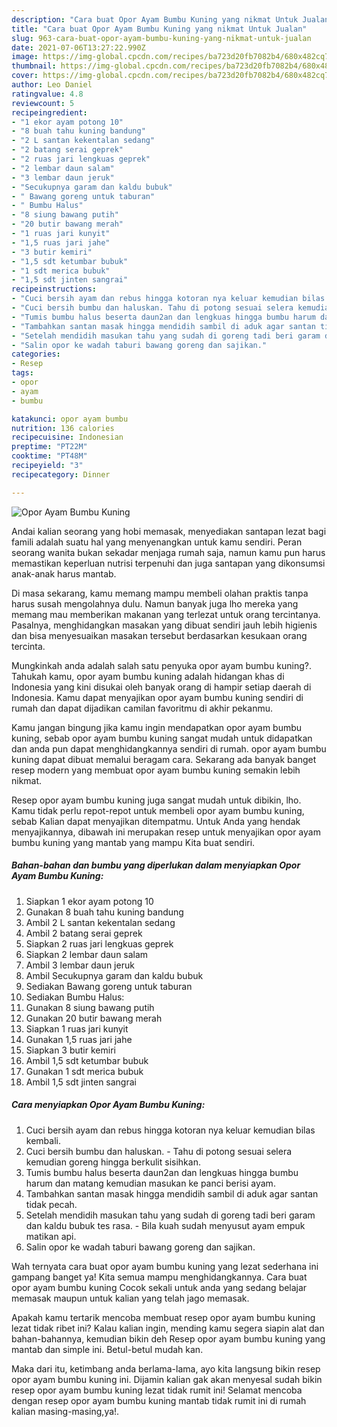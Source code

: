 ```yaml
---
description: "Cara buat Opor Ayam Bumbu Kuning yang nikmat Untuk Jualan"
title: "Cara buat Opor Ayam Bumbu Kuning yang nikmat Untuk Jualan"
slug: 963-cara-buat-opor-ayam-bumbu-kuning-yang-nikmat-untuk-jualan
date: 2021-07-06T13:27:22.990Z
image: https://img-global.cpcdn.com/recipes/ba723d20fb7082b4/680x482cq70/opor-ayam-bumbu-kuning-foto-resep-utama.jpg
thumbnail: https://img-global.cpcdn.com/recipes/ba723d20fb7082b4/680x482cq70/opor-ayam-bumbu-kuning-foto-resep-utama.jpg
cover: https://img-global.cpcdn.com/recipes/ba723d20fb7082b4/680x482cq70/opor-ayam-bumbu-kuning-foto-resep-utama.jpg
author: Leo Daniel
ratingvalue: 4.8
reviewcount: 5
recipeingredient:
- "1 ekor ayam potong 10"
- "8 buah tahu kuning bandung"
- "2 L santan kekentalan sedang"
- "2 batang serai geprek"
- "2 ruas jari lengkuas geprek"
- "2 lembar daun salam"
- "3 lembar daun jeruk"
- "Secukupnya garam dan kaldu bubuk"
- " Bawang goreng untuk taburan"
- " Bumbu Halus"
- "8 siung bawang putih"
- "20 butir bawang merah"
- "1 ruas jari kunyit"
- "1,5 ruas jari jahe"
- "3 butir kemiri"
- "1,5 sdt ketumbar bubuk"
- "1 sdt merica bubuk"
- "1,5 sdt jinten sangrai"
recipeinstructions:
- "Cuci bersih ayam dan rebus hingga kotoran nya keluar kemudian bilas kembali."
- "Cuci bersih bumbu dan haluskan. Tahu di potong sesuai selera kemudian goreng hingga berkulit sisihkan."
- "Tumis bumbu halus beserta daun2an dan lengkuas hingga bumbu harum dan matang kemudian masukan ke panci berisi ayam."
- "Tambahkan santan masak hingga mendidih sambil di aduk agar santan tidak pecah."
- "Setelah mendidih masukan tahu yang sudah di goreng tadi beri garam dan kaldu bubuk tes rasa. Bila kuah sudah menyusut ayam empuk matikan api."
- "Salin opor ke wadah taburi bawang goreng dan sajikan."
categories:
- Resep
tags:
- opor
- ayam
- bumbu

katakunci: opor ayam bumbu 
nutrition: 136 calories
recipecuisine: Indonesian
preptime: "PT22M"
cooktime: "PT48M"
recipeyield: "3"
recipecategory: Dinner

---
```



![Opor Ayam Bumbu Kuning](https://img-global.cpcdn.com/recipes/ba723d20fb7082b4/680x482cq70/opor-ayam-bumbu-kuning-foto-resep-utama.jpg)

Andai kalian seorang yang hobi memasak, menyediakan santapan lezat bagi famili adalah suatu hal yang menyenangkan untuk kamu sendiri. Peran seorang  wanita bukan sekadar menjaga rumah saja, namun kamu pun harus memastikan keperluan nutrisi terpenuhi dan juga santapan yang dikonsumsi anak-anak harus mantab.

Di masa  sekarang, kamu memang mampu membeli olahan praktis tanpa harus susah mengolahnya dulu. Namun banyak juga lho mereka yang memang mau memberikan makanan yang terlezat untuk orang tercintanya. Pasalnya, menghidangkan masakan yang dibuat sendiri jauh lebih higienis dan bisa menyesuaikan masakan tersebut berdasarkan kesukaan orang tercinta. 



Mungkinkah anda adalah salah satu penyuka opor ayam bumbu kuning?. Tahukah kamu, opor ayam bumbu kuning adalah hidangan khas di Indonesia yang kini disukai oleh banyak orang di hampir setiap daerah di Indonesia. Kamu dapat menyajikan opor ayam bumbu kuning sendiri di rumah dan dapat dijadikan camilan favoritmu di akhir pekanmu.

Kamu jangan bingung jika kamu ingin mendapatkan opor ayam bumbu kuning, sebab opor ayam bumbu kuning sangat mudah untuk didapatkan dan anda pun dapat menghidangkannya sendiri di rumah. opor ayam bumbu kuning dapat dibuat memalui beragam cara. Sekarang ada banyak banget resep modern yang membuat opor ayam bumbu kuning semakin lebih nikmat.

Resep opor ayam bumbu kuning juga sangat mudah untuk dibikin, lho. Kamu tidak perlu repot-repot untuk membeli opor ayam bumbu kuning, sebab Kalian dapat menyajikan ditempatmu. Untuk Anda yang hendak menyajikannya, dibawah ini merupakan resep untuk menyajikan opor ayam bumbu kuning yang mantab yang mampu Kita buat sendiri.

<!--inarticleads1-->

##### Bahan-bahan dan bumbu yang diperlukan dalam menyiapkan Opor Ayam Bumbu Kuning:

1. Siapkan 1 ekor ayam potong 10
1. Gunakan 8 buah tahu kuning bandung
1. Ambil 2 L santan kekentalan sedang
1. Ambil 2 batang serai geprek
1. Siapkan 2 ruas jari lengkuas geprek
1. Siapkan 2 lembar daun salam
1. Ambil 3 lembar daun jeruk
1. Ambil Secukupnya garam dan kaldu bubuk
1. Sediakan  Bawang goreng untuk taburan
1. Sediakan  Bumbu Halus:
1. Gunakan 8 siung bawang putih
1. Gunakan 20 butir bawang merah
1. Siapkan 1 ruas jari kunyit
1. Gunakan 1,5 ruas jari jahe
1. Siapkan 3 butir kemiri
1. Ambil 1,5 sdt ketumbar bubuk
1. Gunakan 1 sdt merica bubuk
1. Ambil 1,5 sdt jinten sangrai




<!--inarticleads2-->

##### Cara menyiapkan Opor Ayam Bumbu Kuning:

1. Cuci bersih ayam dan rebus hingga kotoran nya keluar kemudian bilas kembali.
1. Cuci bersih bumbu dan haluskan. - Tahu di potong sesuai selera kemudian goreng hingga berkulit sisihkan.
1. Tumis bumbu halus beserta daun2an dan lengkuas hingga bumbu harum dan matang kemudian masukan ke panci berisi ayam.
1. Tambahkan santan masak hingga mendidih sambil di aduk agar santan tidak pecah.
1. Setelah mendidih masukan tahu yang sudah di goreng tadi beri garam dan kaldu bubuk tes rasa. - Bila kuah sudah menyusut ayam empuk matikan api.
1. Salin opor ke wadah taburi bawang goreng dan sajikan.




Wah ternyata cara buat opor ayam bumbu kuning yang lezat sederhana ini gampang banget ya! Kita semua mampu menghidangkannya. Cara buat opor ayam bumbu kuning Cocok sekali untuk anda yang sedang belajar memasak maupun untuk kalian yang telah jago memasak.

Apakah kamu tertarik mencoba membuat resep opor ayam bumbu kuning lezat tidak ribet ini? Kalau kalian ingin, mending kamu segera siapin alat dan bahan-bahannya, kemudian bikin deh Resep opor ayam bumbu kuning yang mantab dan simple ini. Betul-betul mudah kan. 

Maka dari itu, ketimbang anda berlama-lama, ayo kita langsung bikin resep opor ayam bumbu kuning ini. Dijamin kalian gak akan menyesal sudah bikin resep opor ayam bumbu kuning lezat tidak rumit ini! Selamat mencoba dengan resep opor ayam bumbu kuning mantab tidak rumit ini di rumah kalian masing-masing,ya!.

